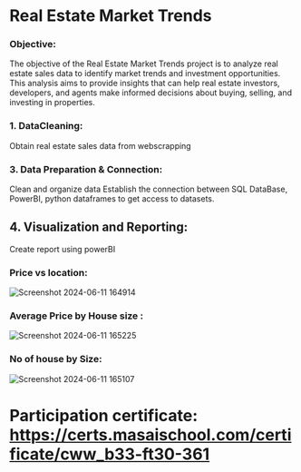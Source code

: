 # Real Estate Market Trends
### **Objective:**

The objective of the Real Estate Market Trends project is to analyze real estate sales data to identify market trends and investment opportunities. This analysis aims to provide insights that can help real estate investors, developers, and agents make informed decisions about buying, selling, and investing in properties.
### 1. DataCleaning:
Obtain real estate sales data from webscrapping

### 3. Data Preparation & Connection:
Clean and organize  data  Establish the connection between SQL DataBase, PowerBI, python dataframes to get access to datasets.

## 4. Visualization and Reporting: 
Create report   using powerBI
### Price vs location:
![Screenshot 2024-06-11 164914](https://github.com/Ruchi361/Real-Estate-Market-Trends/assets/156825223/b8ea2f8a-bc98-4da3-ad20-3dcc36ff64ba)


### Average Price by House size :

![Screenshot 2024-06-11 165225](https://github.com/Ruchi361/Real-Estate-Market-Trends/assets/156825223/5f8065fb-a4b8-4328-9bc7-cc199d857496)

### No of house by Size:
![Screenshot 2024-06-11 165107](https://github.com/Ruchi361/Real-Estate-Market-Trends/assets/156825223/1cfceaf2-99bd-490e-820b-dce0a6d53ec8)










# Participation certificate: https://certs.masaischool.com/certificate/cww_b33-ft30-361
